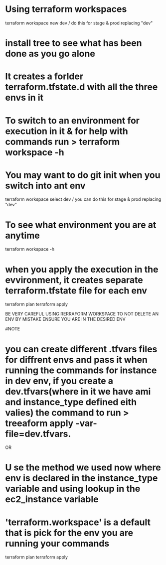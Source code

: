 # Using terraform workspaces
terraform workspace new dev / do this for stage & prod replacing "dev"
# install tree to see what has been done as you go alone
# It creates a forlder terraform.tfstate.d with all the three envs in it

# To switch to an environment for execution in it & for help with commands run > terraform workspace -h
# You may want to do git init when you switch into ant env
terraform workspace select dev / you can do this for stage & prod replacing "dev"

# To see what environment you are at anytime 
terraform workspace -h
# when you apply the execution in the evvironment, it creates separate terraform.tfstate file for each env
terraform plan 
terraform apply

BE VERY CAREFUL USING RERRAFORM WORKSPACE TO NOT DELETE AN ENV BY MISTAKE ENSURE YOU ARE IN THE DESIRED ENV

#NOTE 
# you can create different .tfvars files for diffrent envs and pass it when running the commands for instance in dev env, if you create a dev.tfvars(where in it we have ami and instance_type defined eith valies) the command to run > treeaform apply -var-file=dev.tfvars.

 OR

# U se the method we used now where env is declared in the instance_type variable and using lookup in the ec2_instance variable
# 'terraform.workspace' is a default that is pick for the env you are running your commands

terraform plan
terraform apply

